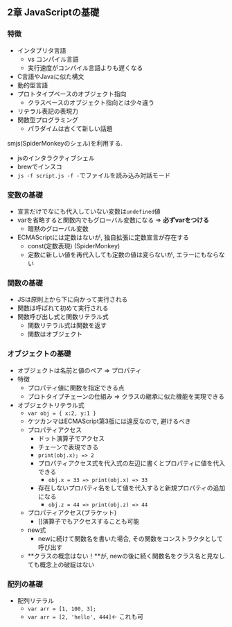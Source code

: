 ## 2章 JavaScriptの基礎
### 特徴
- インタプリタ言語
  - vs コンパイル言語
  - 実行速度がコンパイル言語よりも遅くなる
- C言語やJavaに似た構文
- 動的型言語
- プロトタイプベースのオブジェクト指向
  - クラスベースのオブジェクト指向とは少々違う
- リテラル表記の表現力
- 関数型プログラミング
  - パラダイムは古くて新しい話題

smjs(SpiderMonkeyのシェル)を利用する.
- jsのインタラクティブシェル
- brewでインスコ
- ```js -f script.js -f -```でファイルを読み込み対話モード

### 変数の基礎
- 宣言だけでなにも代入していない変数は```undefined```値
- varを省略すると関数内でもグローバル変数になる => **必ずvarをつける**
  - 暗黙のグローバル変数
- ECMAScriptには定数はないが, 独自拡張に定数宣言が存在する
  - const(定数表現) (SpiderMonkey)
  - 定数に新しい値を再代入しても定数の値は変らないが, エラーにもならない

### 関数の基礎
- JSは原則上から下に向かって実行される
- 関数は呼ばれて初めて実行される
- 関数呼び出し式と関数リテラル式
  - 関数リテラル式は関数を返す
  - 関数はオブジェクト
### オブジェクトの基礎
- オブジェクトは名前と値のペア => プロパティ
- 特徴
  - プロパティ値に関数を指定できる点
  - プロトタイプチェーンの仕組み => クラスの継承に似た機能を実現できる
- オブジェクトリテラル式
  - ```var obj = { x:2, y:1 }```
  - ケツカンマはECMAScript第3版には違反なので, 避けるべき
  - プロパティアクセス
    - ドット演算子でアクセス
    - チェーンで表現できる
    - ```print(obj.x); => 2```
    - プロパティアクセス式を代入式の左辺に書くとプロパティに値を代入できる
      - ```obj.x = 33 => print(obj.x) => 33```
    - 存在しないプロパティ名をして値を代入すると新規プロパティの追加になる
      - ```obj.z = 44 => print(obj.z) => 44```
  - プロパティアクセス(ブラケット)
    - []演算子でもアクセスすることも可能
  - new式
    - newに続けて関数名を書いた場合, その関数をコンストラクタとして呼び出す
  - **クラスの概念はない！**が, newの後に続く関数名をクラス名と見なしても概念上の破綻はない

### 配列の基礎
- 配列リテラル
  - ```var arr = [1, 100, 3];```
  - ```var arr = [2, 'hello', 444]```← これも可






